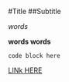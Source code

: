 #Title 
##Subtitle

*words* 

**words words**

`code block here`

<a href="https://github.com/mmarcod45/phase-0-gps-1/blob/master/gps2.png">

[LINk HERE](http://daringfireball.net/projects/markdown/syntax)